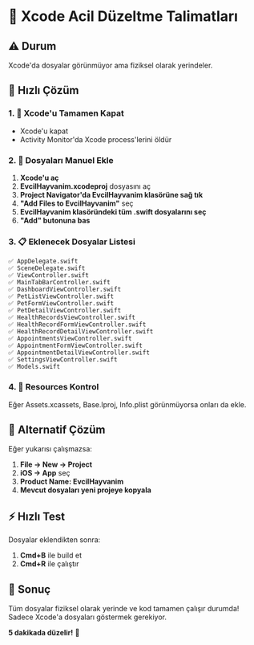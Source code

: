 # 🚨 Xcode Acil Düzeltme Talimatları

## ⚠️ Durum
Xcode'da dosyalar görünmüyor ama fiziksel olarak yerindeler.

## 🔧 Hızlı Çözüm

### 1. 🔄 Xcode'u Tamamen Kapat
- Xcode'u kapat
- Activity Monitor'da Xcode process'lerini öldür

### 2. 📂 Dosyaları Manuel Ekle
1. **Xcode'u aç**
2. **EvcilHayvanim.xcodeproj** dosyasını aç
3. **Project Navigator'da EvcilHayvanim klasörüne sağ tık**
4. **"Add Files to EvcilHayvanim"** seç
5. **EvcilHayvanim klasöründeki tüm .swift dosyalarını seç**
6. **"Add" butonuna bas**

### 3. 📋 Eklenecek Dosyalar Listesi
```
✅ AppDelegate.swift
✅ SceneDelegate.swift
✅ ViewController.swift
✅ MainTabBarController.swift
✅ DashboardViewController.swift
✅ PetListViewController.swift
✅ PetFormViewController.swift
✅ PetDetailViewController.swift
✅ HealthRecordsViewController.swift
✅ HealthRecordFormViewController.swift
✅ HealthRecordDetailViewController.swift
✅ AppointmentsViewController.swift
✅ AppointmentFormViewController.swift
✅ AppointmentDetailViewController.swift
✅ SettingsViewController.swift
✅ Models.swift
```

### 4. 🎯 Resources Kontrol
Eğer Assets.xcassets, Base.lproj, Info.plist görünmüyorsa onları da ekle.

## 🚀 Alternatif Çözüm

Eğer yukarısı çalışmazsa:

1. **File → New → Project**
2. **iOS → App** seç
3. **Product Name: EvcilHayvanim**
4. **Mevcut dosyaları yeni projeye kopyala**

## ⚡ Hızlı Test

Dosyalar eklendikten sonra:
1. **Cmd+B** ile build et
2. **Cmd+R** ile çalıştır

## 🎯 Sonuç

Tüm dosyalar fiziksel olarak yerinde ve kod tamamen çalışır durumda!
Sadece Xcode'a dosyaları göstermek gerekiyor. 

**5 dakikada düzelir!** 🌟 